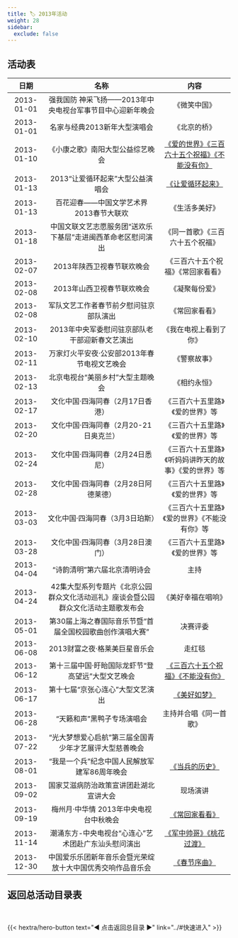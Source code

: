 ```yaml
---
title: 🏷️ 2013年活动
weight: 28
sidebar:
  exclude: false
---
```


## 活动表

|日期|名称|内容|
|:-----:|:-----:|:-----:|
|2013-01-01|强我国防 神采飞扬——2013年中央电视台军事节目中心迎新年晚会|《微笑中国》|
|2013-01-01|名家与经典2013新年大型演唱会|《北京的桥》|
|2013-01-10|《小康之歌》南阳大型公益综艺晚会|[《爱的世界》《三百六十五个祝福》《不能没有你》](../2013/20130110/)|
|2013-01-13|2013“让爱循环起来”大型公益演唱会|[《让爱循环起来》](../2013/20130113/)|
|2013-01-13|百花迎春——中国文学艺术界2013春节大联欢|《生活多美好》|
|2013-01-18|中国文联文艺志愿服务团“送欢乐下基层”走进闽西革命老区慰问演出|《同一首歌》《三百六十五个祝福》|
|2013-02-07|2013年陕西卫视春节联欢晚会|《三百六十五个祝福》《常回家看看》|
|2013-02-08|2013年山西卫视春节联欢晚会|《凝聚每份爱》|
|2013-02-08|军队文艺工作者春节前夕慰问驻京部队演出|《常回家看看》|
|2013-02-10|2013年中央军委慰问驻京部队老干部迎新春文艺演出|《我在电视上看到了你》|
|2013-02-11|万家灯火平安夜·公安部2013年春节电视文艺晚会|《警察故事》|
|2013-02-13|北京电视台“美丽乡村”大型主题晚会|《相约永恒》|
|2013-02-17|文化中国·四海同春（2月17日香港）|《三百六十五里路》《爱的世界》等|
|2013-02-20|文化中国·四海同春（2月20-21日奥克兰）|《三百六十五里路》《爱的世界》等|
|2013-02-24|文化中国·四海同春（2月24日悉尼）|《三百六十五里路》《听妈妈讲昨天的故事》《爱的世界》等|
|2013-02-28|文化中国·四海同春（2月28日阿德莱德）|《三百六十五里路》《爱的世界》等|
|2013-03-03|文化中国·四海同春（3月3日珀斯）|《三百六十五里路》《爱的世界》《不能没有你》等|
|2013-03-28|文化中国·四海同春（3月28日澳门）|《三百六十五里路》《爱的世界》等|
|2013-04-04|“诗韵清明”第六届北京清明诗会|主持|
|2013-04-24|42集大型系列专题片《北京公园群众文化活动巡礼》座谈会暨公园群众文化活动主题歌发布会|《美好幸福在唱响》|
|2013-05-01|第30届上海之春国际音乐节暨“首届全国校园歌曲创作演唱大赛”|决赛评委|
|2013-06-08|2013财富之夜·格莱美巨星音乐会|走红毯|
|2013-06-12|第十三届中国·盱眙国际龙虾节“登高望远”大型文艺晚会|[《三百六十五个祝福》《不能没有你》](../2013/20130612/)|
|2013-06-17|第十七届“京张心连心”大型文艺演出|[《美好如梦》](../2013/20130617/)|
|2013-06-28|“天籁和声”黑鸭子专场演唱会|主持并合唱《同一首歌》|
|2013-07-22|“光大梦想爱心启航”第三届全国青少年才艺展评大型慈善晚会||
|2013-08-01|“我是一个兵”纪念中国人民解放军建军86周年晚会|[《当兵的历史》](../2013/20130801/)|
|2013-09-02|国家艾滋病防治政策宣讲团赴湖北宣讲大会|现场演讲|
|2013-09-19|梅州月·中华情 2013年中央电视台中秋晚会|[《常回家看看》](../2013/20130919/)|
|2013-11-14|潮涌东方-中央电视台“心连心”艺术团赴广东汕头慰问演出|[《军中帅哥》《桃花过渡》](../2013/20131114/)|
|2013-12-30|中国爱乐乐团新年音乐会暨光荣绽放十大中国优秀交响作品音乐会|[《春节序曲》](../2013/20131230/)|



## 返回总活动目录表

<br>

{{< hextra/hero-button text="◀ 点击返回总目录 ▶" link="../#快速进入" >}}